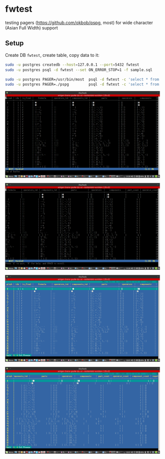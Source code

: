 

# fwtest

testing pagers (https://github.com/okbob/pspg, most) for wide character (Asian Full Width) support

## Setup

Create DB `fwtest`, create table, copy data to it:

```bash
sudo -u postgres createdb --host=127.0.0.1 --port=5432 fwtest
sudo -u postgres psql -d fwtest --set ON_ERROR_STOP=1 -f sample.sql
```

```bash
sudo -u postgres PAGER=/usr/bin/most  psql -d fwtest -c 'select * from formulas'
sudo -u postgres PAGER=./pspg         psql -d fwtest -c 'select * from formulas'
```


![fwtest-most-1.png](https://github.com/loveencounterflow/fwtest/blob/master/fwtest-most-1.png?raw=true)

![fwtest-most-2.png](https://github.com/loveencounterflow/fwtest/blob/master/fwtest-most-2.png?raw=true)

![fwtest-pspg-1.png](https://github.com/loveencounterflow/fwtest/blob/master/fwtest-pspg-1.png?raw=true)

![fwtest-pspg-2.png](https://github.com/loveencounterflow/fwtest/blob/master/fwtest-pspg-2.png?raw=true)



